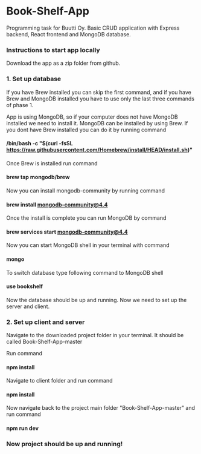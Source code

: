 # Book-Shelf-App
Programming task for Buutti Oy. Basic CRUD application with Express backend, React frontend and MongoDB database. 

### Instructions to start app locally

Download the app as a zip folder from github.

### 1. Set up database
If you have Brew installed you can skip the first command, and if you have Brew and MongoDB installed you have to use only the last three commands of phase 1.

App is using MongoDB, so if your computer does not have MongoDB installed we need to install it. MongoDB can be installed by using Brew. If you dont have Brew installed you can do it by running command
#### /bin/bash -c "$(curl -fsSL https://raw.githubusercontent.com/Homebrew/install/HEAD/install.sh)"

Once Brew is installed run command
#### brew tap mongodb/brew
Now you can install mongodb-community by running command
#### brew install mongodb-community@4.4
Once the install is complete you can run MongoDB by command
#### brew services start mongodb-community@4.4
Now you can start MongoDB shell in your terminal with command
#### mongo
To switch database type following command to MongoDB shell
#### use bookshelf

Now the database should be up and running.
Now we need to set up the server and client.

### 2. Set up client and server

Navigate to the downloaded project folder in your terminal. It should be called Book-Shelf-App-master

Run command
#### npm install
Navigate to client folder and run command
#### npm install
Now navigate back to the project main folder "Book-Shelf-App-master" and run command
#### npm run dev

### Now project should be up and running!




